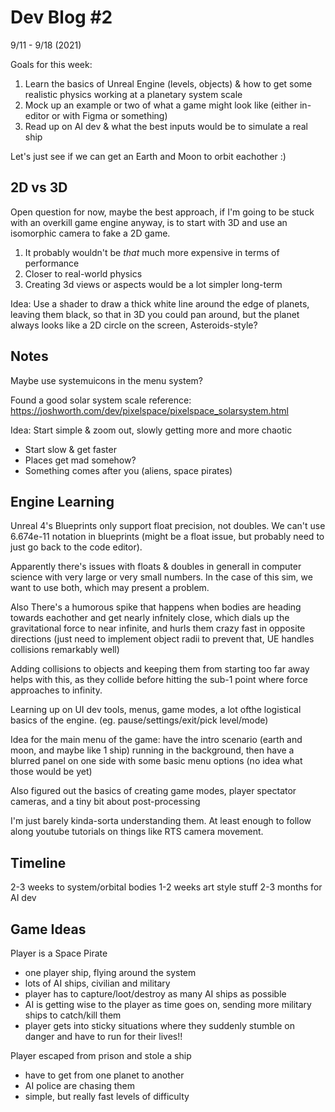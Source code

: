 # Dev Blog #2

9/11 - 9/18 (2021)

Goals for this week:

1. Learn the basics of Unreal Engine (levels, objects) & how to get some realistic physics working at a planetary system scale
2. Mock up an example or two of what a game might look like (either in-editor or with Figma or something)
3. Read up on AI dev & what the best inputs would be to simulate a real ship

Let's just see if we can get an Earth and Moon to orbit eachother :)

## 2D vs 3D

Open question for now, maybe the best approach, if I'm going to be stuck with an overkill game engine anyway, is to start with 3D and use an isomorphic camera to fake a 2D game.

1. It probably wouldn't be _that_ much more expensive in terms of performance
2. Closer to real-world physics
3. Creating 3d views or aspects would be a lot simpler long-term

Idea: Use a shader to draw a thick white line around the edge of planets, leaving them black, so that in 3D you could pan around, but the planet always looks like a 2D circle on the screen, Asteroids-style?

## Notes

Maybe use systemuicons in the menu system?

Found a good solar system scale reference: https://joshworth.com/dev/pixelspace/pixelspace_solarsystem.html

Idea: Start simple & zoom out, slowly getting more and more chaotic

- Start slow & get faster
- Places get mad somehow?
- Something comes after you (aliens, space pirates)

## Engine Learning

Unreal 4's Blueprints only support float precision, not doubles. We can't use 6.674e-11 notation in blueprints (might be a float issue, but probably need to just go back to the code editor).

Apparently there's issues with floats & doubles in generall in computer science with very large or very small numbers. In the case of this sim, we want to use both, which may present a problem.

Also There's a humorous spike that happens when bodies are heading towards eachother and get nearly infnitely close, which dials up the gravitational force to near infinite, and hurls them crazy fast in opposite directions (just need to implement object radii to prevent that, UE handles collisions remarkably well)

Adding collisions to objects and keeping them from starting too far away helps with this, as they collide before hitting the sub-1 point where force approaches to infinity.

Learning up on UI dev tools, menus, game modes, a lot ofthe logistical basics of the engine. (eg. pause/settings/exit/pick level/mode)

Idea for the main menu of the game: have the intro scenario (earth and moon, and maybe like 1 ship) running in the background, then have a blurred panel on one side with some basic menu options (no idea what those would be yet)

Also figured out the basics of creating game modes, player spectator cameras, and a tiny bit about post-processing

I'm just barely kinda-sorta understanding them. At least enough to follow along youtube tutorials on things like RTS camera movement.

## Timeline

2-3 weeks to system/orbital bodies
1-2 weeks art style stuff
2-3 months for AI dev

## Game Ideas

Player is a Space Pirate

- one player ship, flying around the system
- lots of AI ships, civilian and military
- player has to capture/loot/destroy as many AI ships as possible
- AI is getting wise to the player as time goes on, sending more military ships to catch/kill them
- player gets into sticky situations where they suddenly stumble on danger and have to run for their lives!!

Player escaped from prison and stole a ship

- have to get from one planet to another
- AI police are chasing them
- simple, but really fast levels of difficulty
